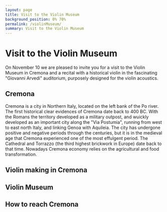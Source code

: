 ```yaml
---
layout: page
title: Visit to the Violin Museum
background_position: 0% 70%
permalink: /violinMuseum/
summary: Visit to the Violin Museum
---
```


# Visit to the Violin Museum
On November 10 we are pleased to invite you for a visit to the Violin Museum in Cremona and a recital with a historical violin in the fascinating "Giovanni Arvedi" auditorium, purposely designed for the violin acoustics.

## Cremona
Cremona is a city in Northern Italy, located on the left bank of the Po river. 
The first historical clear evidences of Cremona date back to 400 BC. With the Romans the territory developed as a military outpost, and wuickly developed as an important city along the "Via Postumia", running from west to east north Italy, and linking Genoa with Aquileia. 
The city has undergone positive and negative periods through the centuries, but it is in the medieval age that Cremona experienced one of the most effulgent period. The Cathedral and Torrazzo (the third highest brickwork in Europe) date back to that time.
Nowadays Cremona economy relies on the agricultural and food transformation.
## Violin making in Cremona

## Violin Museum

## How to reach Cremona

